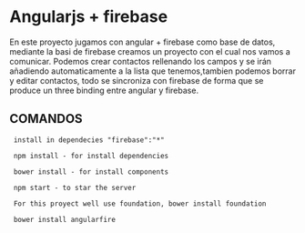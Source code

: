 # Angularjs + firebase

En este proyecto jugamos con angular + firebase como base de datos, mediante la basi de firebase creamos un
proyecto con el cual nos vamos a comunicar. Podemos crear contactos rellenando los campos y se irán añadiendo
automaticamente a la lista que tenemos,tambien podemos borrar y editar contactos, todo se sincroniza con firebase
 de forma que se produce un three binding entre angular y firebase.

## COMANDOS
```
 install in dependecies "firebase":"*"

 npm install - for install dependencies

 bower install - for install components

 npm start - to star the server

 For this proyect well use foundation, bower install foundation

 bower install angularfire
 ```


